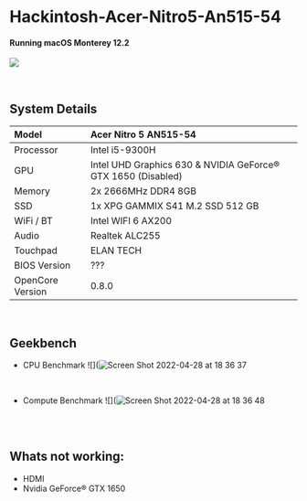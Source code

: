 # Hackintosh-Acer-Nitro5-An515-54

#### Running macOS Monterey 12.2

![](Images/Home.png)

<br/>

## System Details

| Model            | Acer Nitro 5 AN515-54                                        |
| :--------------- | :----------------------------------------------------------- |
| Processor        | Intel i5-9300H                                               |
| GPU              | Intel UHD Graphics 630 & NVIDIA GeForce® GTX 1650 (Disabled) |
| Memory           | 2x 2666MHz DDR4 8GB                                          |
| SSD              | 1x XPG GAMMIX S41 M.2 SSD 512 GB                             |
| WiFi / BT        | Intel WIFI 6 AX200                                           |
| Audio            | Realtek ALC255                                               |
| Touchpad         | ELAN TECH                                                    |
| BIOS Version     | ???                                                          |
| OpenCore Version | 0.8.0                                                        |

<br/>

## Geekbench

- CPU Benchmark
![](![Screen Shot 2022-04-28 at 18 36 37](https://user-images.githubusercontent.com/75540343/165852281-91b0352d-f9c1-4ae5-962d-af3b00c9d001.png)

<br/>

- Compute Benchmark
![](![Screen Shot 2022-04-28 at 18 36 48](https://user-images.githubusercontent.com/75540343/165852454-5f2d87e8-64d7-45be-8315-1169af56ba09.png)

<br/>
<br/>

## Whats not working:

- HDMI
- Nvidia GeForce® GTX 1650
